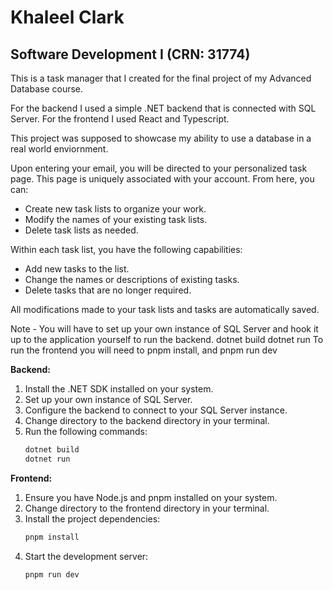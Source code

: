 # Khaleel Clark
## Software Development I (CRN: 31774)

This is a task manager that I created for the final project of my Advanced Database course.

For the backend I used a simple .NET backend that is connected with SQL Server.
For the frontend I used React and Typescript.

This project was supposed to showcase my ability to use a database in a real world enviornment.

Upon entering your email, you will be directed to your personalized task page. This page is uniquely associated with your account. From here, you can:

* Create new task lists to organize your work.
* Modify the names of your existing task lists.
* Delete task lists as needed.

Within each task list, you have the following capabilities:

* Add new tasks to the list.
* Change the names or descriptions of existing tasks.
* Delete tasks that are no longer required.

All modifications made to your task lists and tasks are automatically saved.

Note - You will have to set up your own instance of SQL Server and hook it up to the application yourself to run the backend. dotnet build dotnet run
To run the frontend you will need to pnpm install, and pnpm run dev

**Backend:**

1.  Install the .NET SDK installed on your system.
2.  Set up your own instance of SQL Server.
3.  Configure the backend to connect to your SQL Server instance.
4.  Change directory to the backend directory in your terminal.
5.  Run the following commands:
    ```bash
    dotnet build
    dotnet run
    ```

**Frontend:**

1.  Ensure you have Node.js and pnpm installed on your system.
2.  Change directory to the frontend directory in your terminal.
3.  Install the project dependencies:
    ```bash
    pnpm install
    ```
4.  Start the development server:
    ```bash
    pnpm run dev
    ```
